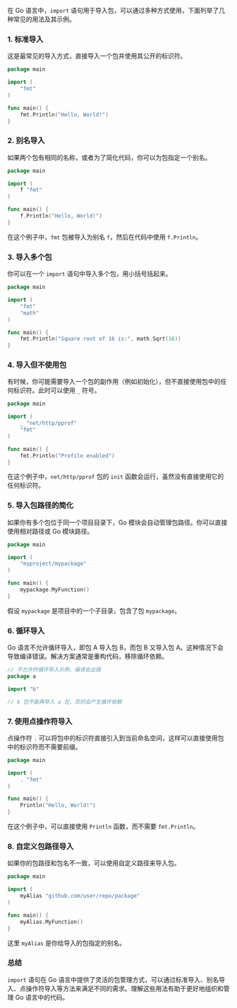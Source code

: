 在 Go 语言中，`import` 语句用于导入包，可以通过多种方式使用，下面列举了几种常见的用法及其示例。

### 1. 标准导入

这是最常见的导入方式，直接导入一个包并使用其公开的标识符。

```go
package main

import (
	"fmt"
)

func main() {
	fmt.Println("Hello, World!")
}
```

### 2. 别名导入

如果两个包有相同的名称，或者为了简化代码，你可以为包指定一个别名。

```go
package main

import (
	f "fmt"
)

func main() {
	f.Println("Hello, World!")
}
```

在这个例子中，`fmt` 包被导入为别名 `f`，然后在代码中使用 `f.Println`。

### 3. 导入多个包

你可以在一个 `import` 语句中导入多个包，用小括号括起来。

```go
package main

import (
	"fmt"
	"math"
)

func main() {
	fmt.Println("Square root of 16 is:", math.Sqrt(16))
}
```

### 4. 导入但不使用包

有时候，你可能需要导入一个包的副作用（例如初始化），但不直接使用包中的任何标识符。此时可以使用 `_` 符号。

```go
package main

import (
	_ "net/http/pprof"
	"fmt"
)

func main() {
	fmt.Println("Profile enabled")
}
```

在这个例子中，`net/http/pprof` 包的 `init` 函数会运行，虽然没有直接使用它的任何标识符。

### 5. 导入包路径的简化

如果你有多个包位于同一个项目目录下，Go 模块会自动管理包路径。你可以直接使用相对路径或 Go 模块路径。

```go
package main

import (
	"myproject/mypackage"
)

func main() {
	mypackage.MyFunction()
}
```

假设 `mypackage` 是项目中的一个子目录，包含了包 `mypackage`。

### 6. 循环导入

Go 语言不允许循环导入，即包 A 导入包 B，而包 B 又导入包 A。这种情况下会导致编译错误。解决方案通常是重构代码，移除循环依赖。

```go
// 不允许的循环导入示例，编译会出错
package a

import "b"

// b 包不能再导入 a 包，否则会产生循环依赖
```

### 7. 使用点操作符导入

点操作符 `.` 可以将包中的标识符直接引入到当前命名空间，这样可以直接使用包中的标识符而不需要前缀。

```go
package main

import (
	. "fmt"
)

func main() {
	Println("Hello, World!")
}
```

在这个例子中，可以直接使用 `Println` 函数，而不需要 `fmt.Println`。

### 8. 自定义包路径导入

如果你的包路径和包名不一致，可以使用自定义路径来导入包。

```go
package main

import (
	myAlias "github.com/user/repo/package"
)

func main() {
	myAlias.MyFunction()
}
```

这里 `myAlias` 是你给导入的包指定的别名。

### 总结

`import` 语句在 Go 语言中提供了灵活的包管理方式，可以通过标准导入、别名导入、点操作符导入等方法来满足不同的需求。理解这些用法有助于更好地组织和管理 Go 语言中的代码。